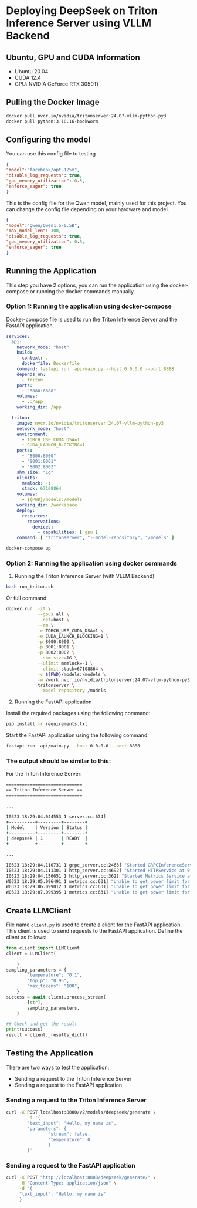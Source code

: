 # Deploying DeepSeek on Triton Inference Server using VLLM Backend

## Ubuntu, GPU and CUDA Information
- Ubuntu 20.04
- CUDA 12.4
- GPU: NVIDIA GeForce RTX 3050Ti
## Pulling the Docker Image
```bash
docker pull nvcr.io/nvidia/tritonserver:24.07-vllm-python-py3
docker pull python:3.10.16-bookworm

```

## Configuring the model

You can use this config file to testing
```json
{
"model":"facebook/opt-125m",
"disable_log_requests": true,
"gpu_memory_utilization": 0.5,
"enforce_eager": true
}
```

This is the config file for the Qwen model, mainly used for this project.
You can change the config file depending on your hardware and model.
```json
{
"model":"Qwen/Qwen1.5-0.5B",
"max_model_len": 300,
"disable_log_requests": true,
"gpu_memory_utilization": 0.5,
"enforce_eager": true
}
```


## Running the Application
This step you have 2 options, you can run the application using the docker-compose or running the docker commands manually.

### Option 1: Running the application using docker-compose

Docker-compose file is used to run the Triton Inference Server and the FastAPI application.
```yaml
services:
  api:
    network_mode: "host"
    build:
      context: .
      dockerfile: Dockerfile
    command: fastapi run  api/main.py --host 0.0.0.0 --port 8888
    depends_on:
      - triton
    ports:
      - "8888:8888"
    volumes:
      - .:/app
    working_dir: /app

  triton:
    image: nvcr.io/nvidia/tritonserver:24.07-vllm-python-py3
    network_mode: "host"
    environment:
      - TORCH_USE_CUDA_DSA=1
      - CUDA_LAUNCH_BLOCKING=1
    ports:
      - "8000:8000"
      - "8001:8001"
      - "8002:8002"
    shm_size: "1g"
    ulimits:
      memlock: -1
      stack: 67108864
    volumes:
      - ${PWD}/models:/models
    working_dir: /workspace
    deploy:
      resources:
        reservations:
          devices:
            - capabilities: [ gpu ]
    command: [ "tritonserver", "--model-repository", "/models" ]

```


```bash
docker-compose up
```

### Option 2: Running the application using docker commands
1. Running the Triton Inference Server (with VLLM Backend)
```bash
bash run_triton.sh
```
Or full command:
```bash
docker run  -it \
            --gpus all \
            --net=host \
            --rm \
            -e TORCH_USE_CUDA_DSA=1 \
            -e CUDA_LAUNCH_BLOCKING=1 \
            -p 8000:8000 \
            -p 8001:8001 \
            -p 8002:8002 \
            --shm-size=1G \
            --ulimit memlock=-1 \
            --ulimit stack=67108864 \
            -v ${PWD}/models:/models \
            -w /work nvcr.io/nvidia/tritonserver:24.07-vllm-python-py3 \
            tritonserver \
            --model-repository /models
```
2. Running the FastAPI application

Install the required packages using the following command:
```bash
pip install -r requirements.txt
```

Start the FastAPI application using the following command:
```bash
fastapi run  api/main.py --host 0.0.0.0 --port 8888
```
### The output should be similar to this:
For the Triton Inference Server:
```bash
=============================
== Triton Inference Server ==
=============================

...

I0323 18:29:04.044553 1 server.cc:674] 
+----------+---------+--------+
| Model    | Version | Status |
+----------+---------+--------+
| deepseek | 1       | READY  |
+----------+---------+--------+

...

I0323 18:29:04.110731 1 grpc_server.cc:2463] "Started GRPCInferenceService at 0.0.0.0:8001"
I0323 18:29:04.111301 1 http_server.cc:4692] "Started HTTPService at 0.0.0.0:8000"
I0323 18:29:04.156651 1 http_server.cc:362] "Started Metrics Service at 0.0.0.0:8002"
W0323 18:29:05.096491 1 metrics.cc:631] "Unable to get power limit for GPU 0. Status:Success, value:0.000000"
W0323 18:29:06.099012 1 metrics.cc:631] "Unable to get power limit for GPU 0. Status:Success, value:0.000000"
W0323 18:29:07.099395 1 metrics.cc:631] "Unable to get power limit for GPU 0. Status:Success, value:0.000000"
```

## Create LLMClient

File name `client.py` is used to create a client for the FastAPI application. 
This client is used to send requests to the FastAPI application.
Define the client as follows:


```python
from client import LLMClient
client = LLMClient(
    ...
    )
sampling_parameters = {
        "temperature": "0.1",
        "top_p": "0.95",
        "max_tokens": "100",
    }
success = await client.process_stream(
        [str],
        sampling_parameters,
    )

## Check and get the result
print(success)
result = client._results_dict()
```

## Testing the Application
There are two ways to test the application:
- Sending a request to the Triton Inference Server
- Sending a request to the FastAPI application

### Sending a request to the Triton Inference Server
```bash
curl -X POST localhost:8000/v2/models/deepseek/generate \
        -d '{
        "text_input": "Hello, my name is", 
        "parameters": {
                "stream": false, 
                "temperature": 0
                }
        }'
```

### Sending a request to the FastAPI application
```bash
curl -X POST "http://localhost:8888/deepseek/generate/" \
     -H "Content-Type: application/json" \
     -d '{
     "text_input": "Hello, my name is"
     }'
```